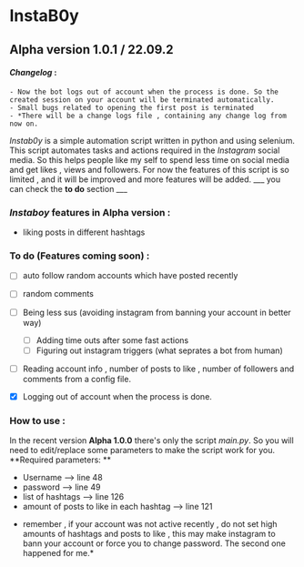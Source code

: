 # InstaB0y
## Alpha version 1.0.1 / 22.09.2
#### *Changelog* :
    - Now the bot logs out of account when the process is done. So the created session on your account will be terminated automatically.
    - Small bugs related to opening the first post is terminated
    - *There will be a change logs file , containing any change log from now on.

*Instab0y* is a simple automation script written in python and using selenium. This script automates tasks and actions required 
in the *Instagram* social media. So this helps people like my self to spend less time on social media and get likes , views and followers.
For now the features of this script is so limited , and it will be improved and more features will be added. ___ you can check the **to do** section ___

### *Instaboy* features in Alpha version :
- liking posts in different hashtags



### To do (Features coming soon) :
- [ ] auto follow random accounts which have posted recently
- [ ] random comments
- [ ] Being less sus (avoiding instagram from banning your account in better way)
  - [ ] Adding time outs after some fast actions
  - [ ] Figuring out instagram triggers (what seprates a bot from human)
- [ ] Reading account info , number of posts to like , number of followers and comments from a config file.
- [x] Logging out of account when the process is done.



### How to use :
In the recent version **Alpha 1.0.0** there's only the script *main.py*.
So you will need to edit/replace some parameters to make the script work for you.
**Required parameters: **
- Username    --> line 48
- password    --> line 49
- list of hashtags    --> line 126
- amount of posts to like in each hashtag   --> line 121

* remember , if your account was not active recently , do not set high amounts of hashtags and posts to like , this may make instagram to bann your account
or force you to change password. The second one happened for me.*
